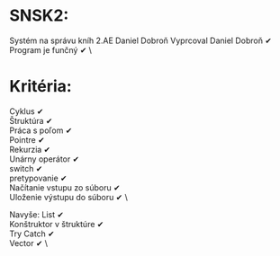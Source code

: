 # SNSK2:
Systém na správu kníh 2.AE Daniel Dobroň
Vyprcoval Daniel Dobroň  ✔ \
Program je funčný ✔ \ 

# Kritéria:
Cyklus ✔ \
Štruktúra ✔ \
Práca s poľom ✔ \
Pointre ✔ \
Rekurzia ✔ \
Unárny operátor ✔ \
switch ✔ \
pretypovanie ✔ \
Načítanie vstupu zo súboru ✔ \
Uloženie výstupu do súboru ✔ \

Navyše: 
List ✔ \
Konštruktor v štruktúre ✔ \
Try Catch ✔ \
Vector ✔ \
